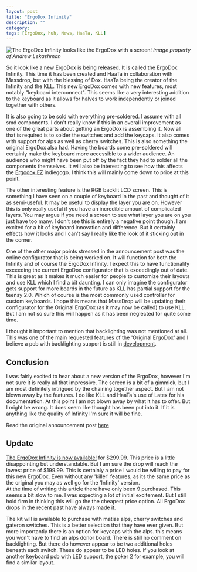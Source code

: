 ```yaml
---
layout: post
title: "ErgoDox Infinity"
description: ""
category:
tags: [ErgoDox, huh, News, HaaTa, KLL]
---
```

![The ErgoDox Infinity looks like the ErgoDox with a screen!]({{site-url}}/assets/ergodox/ergodox-infinity.png)
 *image property of Andrew Lekashman*

So it look like a new ErgoDox is being released. It is called the ErgoDox Infinity. This time it has been created and HaaTa in collaboration with Massdrop, but with the blessing of Dox. HaaTa being the creator of the Infinity and the KLL.
This new ErgoDox comes with new features, most notably "keyboard interconnect". This seems like a very interesting addition to the keyboard as it allows for halves to work independently or joined together with others.  

It is also going to be sold with everything pre-soldered. I assume with all smd components. I don't really know if this in an overall improvement as one of the great parts about getting an ErgoDox is assembling it. Now all that is required is to solder the switches and add the keycaps. It also comes with support for alps as well as cherry switches. This is also something the original ErgoDox also had. Having the boards come pre-soldered will certainly make the keyboard more accessible to a wider audience. An audience who might have been put off by the fact they had to solder all the components themselves. It will also be interesting to see how this affects the [Ergodox EZ](https://www.indiegogo.com/projects/ergodox-ez-an-incredible-mechanical-keyboard) indiegogo. I think this will mainly come down to price at this point.

The other interesting feature is the RGB backlit LCD screen. This is something I have seen on a couple of keyboard in the past and thought of it as semi-useful. It may be useful to display the layer you are on. However this is only really useful if you have an incredible amount of complicated layers. You may argue if you need a screen to see what layer you are on you just have too many. I don't see this is entirely a negative point though. I am excited for a bit of keyboard innovation and difference. But it certainly effects how it looks and I can't say I really like the look of it sticking out in the corner.

One of the other major points stressed in the announcement post was the online configurator that is being worked on. It will function for both the Infinity and of course the ErgoDox Infinity. I expect this to have functionality exceeding the current ErgoDox configurator that is exceedingly out of date. This is great as it makes it much easier for people to customize their layouts and use KLL which I find a bit daunting. I can only imagine the configurator gets support for more boards in the future as KLL has partial support for the teensy 2.0. Which of course is the most commonly used controller for custom keyboards. I hope this means that MassDrop will be updating their configurator for the Original ErgoDox (as it may now be called) to use KLL. But I am not so sure this will happen as it has been neglected for quite some time.

I thought it important to mention that backlighting was not mentioned at all. This was one of the main requested features of the 'Original ErgoDox' and I believe a pcb with backlighting support is still in [development](https://github.com/antevens/ErgoDox).

## Conclusion
I was fairly excited to hear about a new version of the ErgoDox, however I'm not sure it is really all that impressive. The screen is a bit of a gimmick, but I am most definitely intrigued by the chaining together aspect. But I am not blown away by the features. I do like KLL and HaaTa's use of Latex for his documentation. At this point I am not blown away by what it has to offer. But I might be wrong. It does seem like thought has been put into it. If it is anything like the quality of Infinity I'm sure it will be fine.

Read the original announcement post [here](https://www.massdrop.com/buy/ergodox/talk#!161897)

## Update
[The ErgoDox Infinity is now available!](https://www.massdrop.com/buy/infinity-ergodox) for $299.99. This price is a little disappointing but understandable. But I am sure the drop will reach the lowest price of $199.99. This is certainly a price I would be willing to pay for this new ErgoDox. Even without any 'killer' features, as its the same price as the original you may as well go for the 'Infinity' version.  
At the time of writing this article there have only been 9 purchased. This seems a bit slow to me. I was expecting a lot of initial excitement. But I still hold firm in thinking this will go the the cheapest price option. All ErgoDox drops in the recent past have always made it.

The kit will is available to purchase with matias alps, cherry switches and gateron switches. This is a better selection that they have ever given. But more importantly there is an option for keycaps with the alps. this means you won't have to find an alps donor board.
There is still no comment on backlighting. But there do however appear to be two additional holes beneath each switch. These do appear to be LED holes. If you look at another keyboard pcb with LED support, the poker 2 for example, you will find a similar layout.
